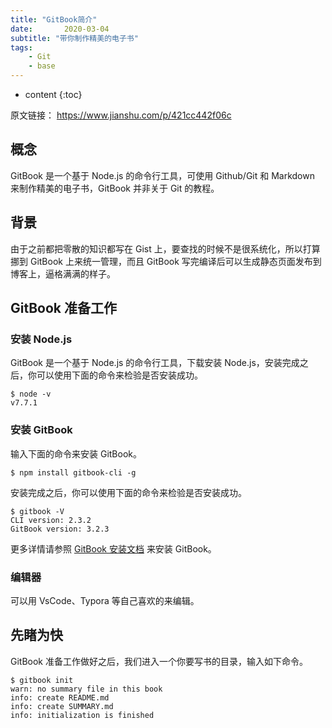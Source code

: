 ```yaml
---
title: "GitBook简介"
date:       2020-03-04
subtitle: "带你制作精美的电子书"
tags:
	- Git
	- base
---
```






* content
{:toc}

原文链接： https://www.jianshu.com/p/421cc442f06c

## 概念
GitBook 是一个基于 Node.js 的命令行工具，可使用 Github/Git 和 Markdown 来制作精美的电子书，GitBook 并非关于 Git 的教程。


## 背景
由于之前都把零散的知识都写在 Gist 上，要查找的时候不是很系统化，所以打算挪到 GitBook 上来统一管理，而且 GitBook 写完编译后可以生成静态页面发布到博客上，逼格满满的样子。


## GitBook 准备工作
### 安装 Node.js
GitBook 是一个基于 Node.js 的命令行工具，下载安装 Node.js，安装完成之后，你可以使用下面的命令来检验是否安装成功。

```
$ node -v
v7.7.1
```

### 安装 GitBook
输入下面的命令来安装 GitBook。

```
$ npm install gitbook-cli -g
```

安装完成之后，你可以使用下面的命令来检验是否安装成功。

```
$ gitbook -V
CLI version: 2.3.2
GitBook version: 3.2.3
```

更多详情请参照 [GitBook 安装文档](https://links.jianshu.com/go?to=https%3A%2F%2Fgithub.com%2FGitbookIO%2Fgitbook%2Fblob%2Fmaster%2Fdocs%2Fsetup.md) 来安装 GitBook。


### 编辑器
可以用 VsCode、Typora 等自己喜欢的来编辑。

## 先睹为快
GitBook 准备工作做好之后，我们进入一个你要写书的目录，输入如下命令。

```
$ gitbook init
warn: no summary file in this book
info: create README.md
info: create SUMMARY.md
info: initialization is finished
```

